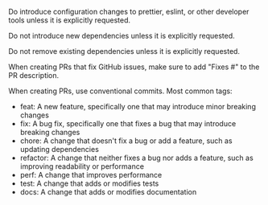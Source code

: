 Do introduce configuration changes to prettier, eslint, or other developer tools unless it is explicitly requested.

Do not introduce new dependencies unless it is explicitly requested.

Do not remove existing dependencies unless it is explicitly requested.

When creating PRs that fix GitHub issues, make sure to add "Fixes #<issue-number>" to the PR description.

When creating PRs, use conventional commits. Most common tags:

- feat: A new feature, specifically one that may introduce minor breaking changes
- fix: A bug fix, specifically one that fixes a bug that may introduce breaking changes
- chore: A change that doesn't fix a bug or add a feature, such as updating dependencies
- refactor: A change that neither fixes a bug nor adds a feature, such as improving readability or performance
- perf: A change that improves performance
- test: A change that adds or modifies tests
- docs: A change that adds or modifies documentation

